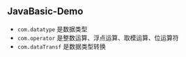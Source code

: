 ## JavaBasic-Demo
*  `com.datatype` 是数据类型
*  `com.operator` 是整数运算、浮点运算、取模运算、位运算符
*  `com.dataTransf` 是数据类型转换
